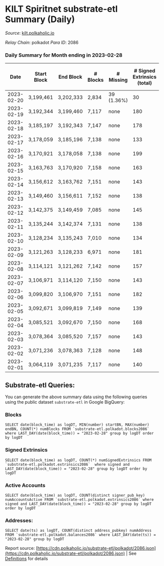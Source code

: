 # KILT Spiritnet substrate-etl Summary (Daily)

_Source_: [kilt.polkaholic.io](https://kilt.polkaholic.io)

*Relay Chain*: polkadot
*Para ID*: 2086



### Daily Summary for Month ending in 2023-02-28


| Date | Start Block | End Block | # Blocks | # Missing | # Signed Extrinsics (total) | # Active Accounts | # Addresses with Balances | # Events | # Transfers | # XCM Transfers In | # XCM Transfers Out |
| ---- | ----------- | --------- | -------- | --------- | --------------------------- | ----------------- | ------------------------- | -------- | ----------- | ------------------ | ------------------- |
| 2023-02-20 | 3,199,461 | 3,202,333 | 2,834 | 39 (1.36%) | 30 | 19 |  | 11,939 | 9  |   |   |
| 2023-02-19 | 3,192,344 | 3,199,460 | 7,117 | none  | 180 | 33 | 18,028 | 29,996 | 65  |   |   |
| 2023-02-18 | 3,185,197 | 3,192,343 | 7,147 | none  | 178 |  | 18,021 | 30,102 | 51  |   |   |
| 2023-02-17 | 3,178,059 | 3,185,196 | 7,138 | none  | 133 | 77 | 18,010 | 29,721 | 54  |   |   |
| 2023-02-16 | 3,170,921 | 3,178,058 | 7,138 | none  | 199 | 96 | 17,999 | 30,322 | 63  |   |   |
| 2023-02-15 | 3,163,763 | 3,170,920 | 7,158 | none  | 163 | 79 | 17,997 | 30,022 | 43  |   |   |
| 2023-02-14 | 3,156,612 | 3,163,762 | 7,151 | none  | 143 | 95 | 17,989 | 29,830 | 64  |   |   |
| 2023-02-13 | 3,149,460 | 3,156,611 | 7,152 | none  | 138 | 77 | 17,985 | 29,825 | 36  |   |   |
| 2023-02-12 | 3,142,375 | 3,149,459 | 7,085 | none  | 145 | 82 | 17,977 | 29,626 | 50  |   |   |
| 2023-02-11 | 3,135,244 | 3,142,374 | 7,131 | none  | 138 | 69 | 17,970 | 29,737 | 29  |   |   |
| 2023-02-10 | 3,128,234 | 3,135,243 | 7,010 | none  | 134 | 66 | 17,962 | 29,193 | 49  |   |   |
| 2023-02-09 | 3,121,263 | 3,128,233 | 6,971 | none  | 181 | 97 | 17,957 | 29,444 | 43  |   |   |
| 2023-02-08 | 3,114,121 | 3,121,262 | 7,142 | none  | 157 | 82 | 17,958 | 29,942 | 42  |   |   |
| 2023-02-07 | 3,106,971 | 3,114,120 | 7,150 | none  | 143 | 86 | 17,953 | 29,857 | 62  |   |   |
| 2023-02-06 | 3,099,820 | 3,106,970 | 7,151 | none  | 182 | 88 | 17,947 | 30,189 | 38  |   |   |
| 2023-02-05 | 3,092,671 | 3,099,819 | 7,149 | none  | 139 | 76 | 17,941 | 29,831 | 43  |   |   |
| 2023-02-04 | 3,085,521 | 3,092,670 | 7,150 | none  | 168 | 107 | 17,939 | 30,055 | 88  |   |   |
| 2023-02-03 | 3,078,364 | 3,085,520 | 7,157 | none  | 143 | 83 | 17,932 | 29,900 | 37  |   |   |
| 2023-02-02 | 3,071,236 | 3,078,363 | 7,128 | none  | 148 | 74 | 17,929 | 29,814 | 50  |   |   |
| 2023-02-01 | 3,064,119 | 3,071,235 | 7,117 | none  | 140 | 73 | 17,919 | 29,711 | 45  |   |   |

## Substrate-etl Queries:
You can generate the above summary data using the following queries using the public dataset `substrate-etl` in Google BigQuery:


### Blocks
```
SELECT date(block_time) as logDT, MIN(number) startBN, MAX(number) endBN, COUNT(*) numBlocks FROM `substrate-etl.polkadot.blocks2086`  where LAST_DAY(date(block_time)) = "2023-02-28" group by logDT order by logDT
```


### Signed Extrinsics
```
SELECT date(block_time) as logDT, COUNT(*) numSignedExtrinsics FROM `substrate-etl.polkadot.extrinsics2086`  where signed and LAST_DAY(date(block_time)) = "2023-02-28" group by logDT order by logDT
```


### Active Accounts
```
SELECT date(block_time) as logDT, COUNT(distinct signer_pub_key) numAccountsActive FROM `substrate-etl.polkadot.extrinsics2086` where signed and LAST_DAY(date(block_time)) = "2023-02-28" group by logDT order by logDT
```


### Addresses:
```
SELECT date(ts) as logDT, COUNT(distinct address_pubkey) numAddress FROM `substrate-etl.polkadot.balances2086` where LAST_DAY(date(ts)) = "2023-02-28" group by logDT
```



Report source: [https://cdn.polkaholic.io/substrate-etl/polkadot/2086.json](https://cdn.polkaholic.io/substrate-etl/polkadot/2086.json) | See [Definitions](/DEFINITIONS.md) for details
